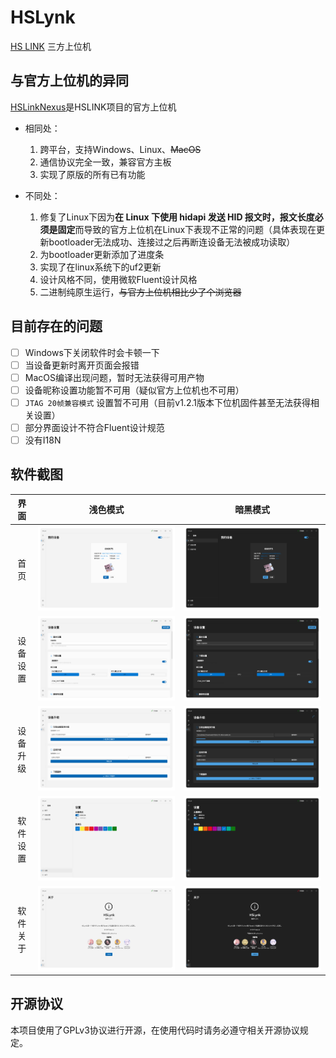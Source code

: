 # HSLynk

[HS LINK](https://github.com/HSLink) 三方上位机

## 与官方上位机的异同

[HSLinkNexus](https://github.com/HSLink/HSLinkNexus)是HSLINK项目的官方上位机

- 相同处：
  1. 跨平台，支持Windows、Linux、~~MacOS~~
  2. 通信协议完全一致，兼容官方主板
  3. 实现了原版的所有已有功能

- 不同处：
  1. 修复了Linux下因为**在 Linux 下使用 hidapi 发送 HID 报文时，报文长度必须是固定**而导致的官方上位机在Linux下表现不正常的问题（具体表现在更新bootloader无法成功、连接过之后再断连设备无法被成功读取）
  2. 为bootloader更新添加了进度条
  3. 实现了在linux系统下的uf2更新
  4. 设计风格不同，使用微软Fluent设计风格
  5. 二进制纯原生运行，~~与官方上位机相比少了个浏览器~~

## 目前存在的问题

- [ ] Windows下关闭软件时会卡顿一下
- [ ] 当设备更新时离开页面会报错
- [ ] MacOS编译出现问题，暂时无法获得可用产物
- [ ] 设备昵称设置功能暂不可用（疑似官方上位机也不可用）
- [ ] `JTAG 20帧兼容模式` 设置暂不可用（目前v1.2.1版本下位机固件甚至无法获得相关设置）
- [ ] 部分界面设计不符合Fluent设计规范
- [ ] 没有I18N

## 软件截图

|  界面  |                   浅色模式                   |                        暗黑模式                        |
|:------:|:--------------------------------------------:|:------------------------------------------------------:|
|  首页  |           ![home](images/home.png)           |           ![home_dark](images/home_dark.png)           |
|设备设置|![device_settings](images/device_settings.png)|![device_settings_dark](images/device_settings_dark.png)|
|设备升级| ![device_upgrade](images/device_upgrade.png) | ![device_upgrade_dark](images/device_upgrade_dark.png) |
|软件设置|       ![settings](images/settings.png)       |       ![settings_dark](images/settings_dark.png)       |
|软件关于|          ![about](images/about.png)          |          ![about_dark](images/about_dark.png)          |

## 开源协议

本项目使用了GPLv3协议进行开源，在使用代码时请务必遵守相关开源协议规定。